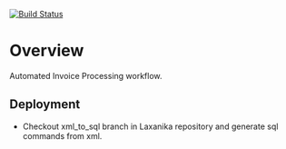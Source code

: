 [![Build Status](https://travis-ci.com/kavros/Api.Groceries.svg?branch=master)](https://travis-ci.com/kavros/Api.Groceries)
# Overview
Automated Invoice Processing workflow.
## Deployment 
* Checkout xml_to_sql branch in Laxanika repository and generate sql commands from xml.  